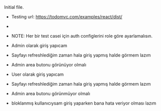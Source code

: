 Initial file.
- Testing url:  https://todomvc.com/examples/react/dist/
- 

- NOTE: Her bir test casei için auth configlerini role göre ayarlamalısın.

- Admin olarak giriş yapıcam
- Sayfayı refreshlediğim zaman hala giriş yapmış halde görmem lazım
- Admin area butonu görünüyor olmalı

- User olarak giriş yapıcam
- Sayfayı refreshlediğim zaman hala giriş yapmış halde görmem lazım
- Admin area butonu görünmüyor olmalı

- bloklanmış kullanıcıysam giriş yaparken bana hata veriyor olması lazım